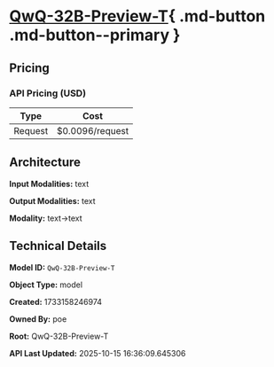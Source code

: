 # [QwQ-32B-Preview-T](https://poe.com/QwQ-32B-Preview-T){ .md-button .md-button--primary }

## Pricing

### API Pricing (USD)

| Type | Cost |
|------|------|
| Request | $0.0096/request |

## Architecture

**Input Modalities:** text

**Output Modalities:** text

**Modality:** text->text


## Technical Details

**Model ID:** `QwQ-32B-Preview-T`

**Object Type:** model

**Created:** 1733158246974

**Owned By:** poe

**Root:** QwQ-32B-Preview-T

**API Last Updated:** 2025-10-15 16:36:09.645306
